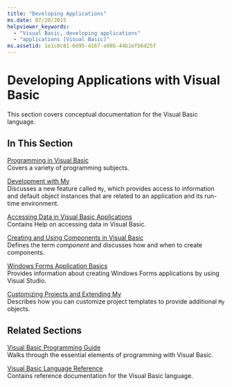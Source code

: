 ```yaml
---
title: "Developing Applications"
ms.date: 07/20/2015
helpviewer_keywords: 
  - "Visual Basic, developing applications"
  - "applications [Visual Basic]"
ms.assetid: 1e1c0c81-6d95-4167-a98b-44b1efb6d25f
---
```

# Developing Applications with Visual Basic

This section covers conceptual documentation for the Visual Basic language.  
  
## In This Section  

 [Programming in Visual Basic](programming/index.md)  
 Covers a variety of programming subjects.  
  
 [Development with My](development-with-my/index.md)  
 Discusses a new feature called `My`, which provides access to information and default object instances that are related to an application and its run-time environment.  
  
 [Accessing Data in Visual Basic Applications](accessing-data.md)  
 Contains Help on accessing data in Visual Basic.  
  
 [Creating and Using Components in Visual Basic](creating-and-using-components.md)  
 Defines the term *component* and discusses how and when to create components.  
  
 [Windows Forms Application Basics](windows-forms/index.md)  
 Provides information about creating Windows Forms applications by using Visual Studio.  
  
 [Customizing Projects and Extending My](customizing-extending-my/index.md)  
 Describes how you can customize project templates to provide additional `My` objects.  
  
## Related Sections  

 [Visual Basic Programming Guide](../programming-guide/index.md)  
 Walks through the essential elements of programming with Visual Basic.  
  
 [Visual Basic Language Reference](../language-reference/index.md)  
 Contains reference documentation for the Visual Basic language.
